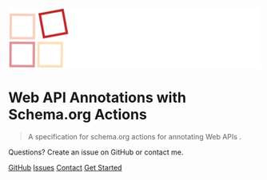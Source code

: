 ![logo](_media/logo.svg)

# Web API Annotations with Schema.org Actions

> A specification for schema.org actions for annotating Web APIs .

Questions? Create an issue on GitHub or contact me.

[GitHub](https://github.com/semantifyit/actions-spec)
[Issues](https://github.com/semantifyit/actions-spec/issues)
[Contact](mailto:umutcan{youknowwhatcomeshere}simsek[heretoo]xyz)
[Get Started](#introduction)